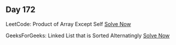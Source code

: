 ## Day 172

LeetCode: Product of Array Except Self 
[Solve Now](https://leetcode.com/problems/product-of-array-except-self/description/)

GeeksForGeeks: Linked List that is Sorted Alternatingly 
[Solve Now](https://www.geeksforgeeks.org/problems/linked-list-that-is-sorted-alternatingly/1)